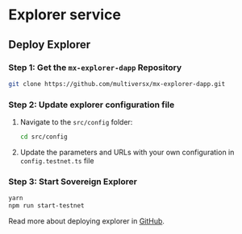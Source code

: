 # Explorer service

## Deploy Explorer

### Step 1: Get the `mx-explorer-dapp` Repository

```bash
git clone https://github.com/multiversx/mx-explorer-dapp.git
```

### Step 2: Update explorer configuration file

1. Navigate to the `src/config` folder:
    ```bash
    cd src/config
    ```

2. Update the parameters and URLs with your own configuration in `config.testnet.ts` file

### Step 3: Start Sovereign Explorer

```bash
yarn
npm run start-testnet
```

Read more about deploying explorer in [GitHub](https://github.com/multiversx/mx-explorer-dapp/tree/main#quick-start).
